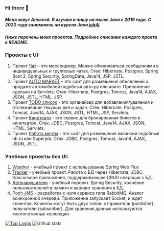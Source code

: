 ### Hi there 👋
##### Меня зовут Алексей. Я изучаю и пишу на языке Java с 2019 года. С 2020 года занимаюсь на курсах Java [job4j](https://job4j.ru/courses/java_courses.html).
##### Ниже перечень моих проектов. Подробное описание каждого проета в README.

### Проекты с UI:
1. Проект [Чат](https://github.com/Alexey710/job4j_chat) – это мессенджер. Можно обмениваться сообщениями в
индивидуальных и групповых чатах. 
Стек: Hibernate, Postgres, Spring Boot 2, Spring Security, SpringData, Java14, JSP, JSTL.
2. Проект [AUTO MARKET](https://github.com/Alexey710/job4j_cars) – это сайт для размещения объявлений о продаже автомобилей подобный авто.ру или авито. Приложение сделано на Servlets. 
Стек: Hibernate, Postgres, Tomcat, Java14, AJAX, JSON, JSTL, HTML, JSP.  
3. Проект [TODO список](https://github.com/Alexey710/job4j_todo) - это органайзер для добавления/удаления и отслеживания
текущих дел и задач. 
Стек: Hibernate, Postgres, Tomcat, Java14, AJAX, JSON, JSTL, HTML, JSP, Servlets.
4. Проект [Кинотеатр](https://github.com/Alexey710/job4j_cinema) - это сервис для бронирования билетов в кинотеатре. 
Стек: JDBC, Postgres, Tomcat, Java14, AJAX, JSON, HTML, Servlets.
5. Проект [Работа мечты](https://github.com/Alexey710/job4j_dreamjob) - это сайт для размещения вакансий подобный hh.ru или
Superjob. 
Стек: JDBC, Postgres, Tomcat, Java14, AJAX, JSON, JSTL. 

### Учебные проекты без UI:
1. [Weather](https://github.com/Alexey710/job4j_weather)  - учебный проект с использование Spring Web Flux
2. [Tracker](https://github.com/Alexey710/job4j_tracker) - учебный проект. Работа c БД через Hibernate, JDBC. Консольное приложение, поддерживающее CRUD операции с БД.
3. [Автонарушители](https://github.com/Alexey710/job4j_car_accident) - учебный пороект. Spring Security, хранение пользователелей в памяти и вариант хранения в БД.  
4. [Pooh JMS](https://github.com/Alexey710/job4j_pooh) - разработка с нуля сервиса типа RabbitMQ. Аналог асинхронной очереди. Приложение запускает Socket, и ждет клиентов.
Клиенты могут быть двух типов: отправители (publisher), получатели (subscriber). Для хранения данных используются многопоточные коллекции.                                                                                             


[![Top Langs](https://github-readme-stats.vercel.app/api/top-langs/?username=Alexey710&layout=compact)](https://github.com/Alexey710/github-readme-stats)
![Github stats](https://github-readme-stats.vercel.app/api?username=Alexey710&hide=stars,prs,issues,contribs)


<!--
**Alexey710/Alexey710** is a ✨ _special_ ✨ repository because its `README.md` (this file) appears on your GitHub profile.

Here are some ideas to get you started:

- 🔭 I’m currently working on ...
- 🌱 I’m currently learning ...
- 👯 I’m looking to collaborate on ...
- 🤔 I’m looking for help with ...
- 💬 Ask me about ...
- 📫 How to reach me: ...
- 😄 Pronouns: ...
- ⚡ Fun fact: ...
-->
